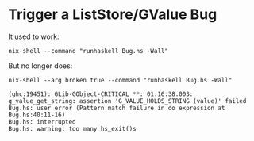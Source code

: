 # Trigger a ListStore/GValue Bug

It used to work:

```
nix-shell --command "runhaskell Bug.hs -Wall"
```

But no longer does:

```
nix-shell --arg broken true --command "runhaskell Bug.hs -Wall"
```

```
(ghc:19451): GLib-GObject-CRITICAL **: 01:16:38.003: g_value_get_string: assertion 'G_VALUE_HOLDS_STRING (value)' failed
Bug.hs: user error (Pattern match failure in do expression at Bug.hs:40:11-16)
Bug.hs: interrupted
Bug.hs: warning: too many hs_exit()s
```
